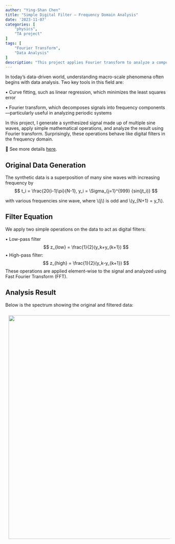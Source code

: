 ```yaml
---
author: "Ying-Shan Chen"
title: "Simple Digital Filter – Frequency Domain Analysis"
date: '2023-11-07'
categories: [
    "physics",
    "TA project"
]
tags: [
    "Fourier Transform",
    "Data Analysis"
]
description: "This project applies Fourier transform to analyze a composite sine wave signal and demonstrates how simple equations can function as digital filters. Both low-pass and high-pass filters are applied and visualized in the frequency domain."
---
```

In today’s data-driven world, understanding macro-scale phenomena often begins with data analysis. Two key tools in this field are:

• Curve fitting, such as linear regression, which minimizes the least squares error

• Fourier transform, which decomposes signals into frequency components—particularly useful in analyzing periodic systems

In this project, I generate a synthesized signal made up of multiple sine waves, apply simple mathematical operations, and analyze the result using Fourier transform. Surprisingly, these operations behave like digital filters in the frequency domain.

🔗 See more details <a href="https://github.com/ChenYingShan1114/Simple-Digital-Filter"> here</a>.

## Original Data Generation
The synthetic data is a superposition of many sine waves with increasing frequency by
$$
t_i = \frac{20(i-1)\pi}{N-1}, 
y_i = \Sigma_{j=1}^{999} {sin(jt_i)}
$$

with various frequencies sine wave, where \\(j\\) is odd and \\(y_{N+1} = y_1\\). 

## Filter Equation
We apply two simple operations on the data to act as digital filters:

• Low-pass filter
$$
z_{low} = \frac{1}{2}(y_k+y_{k+1}) 
$$
• High-pass filter:
$$
z_{high} = \frac{1}{2}(y_k-y_{k+1}) 
$$
These operations are applied element-wise to the signal and analyzed using Fast Fourier Transform (FFT).

## Analysis Result
Below is the spectrum showing the original and filtered data:
<p align="center">
    <img src="/self/img/projects_physics/SimpleDigitalFilter/filter.png" width="700" style="margin-left:10px;margin-top:10px;margin-right:10px;margin-bottom:10px"> 
</p>
